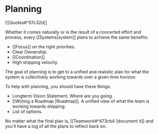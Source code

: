 # Planning

![[Quotes#^07c32d]]

Whether it comes naturally or is the result of a concerted effort and process, every [[Systems|system]] plans to achieve the same benefits:

- [[Focus]] on the right priorities.
- Clear Ownership.
- [[Coordination]].
- High shipping velocity.

The goal of planning is to get to a unified and realistic plan for what the system is collectively working towards over a given time horizon.

To help with planning, you should have these things:

- Longterm Vision Statement. Where are you going.
- [[Writing a Roadmap |Roadmap]]. A unified view of what the team is working towards shipping.
- List of options.

No matter what the final plan is, [[Teamwork#^473cb4 |document it]] and you'll have a log of all the plans to reflect back on.

